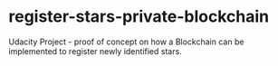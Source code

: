 # register-stars-private-blockchain
Udacity Project - proof of concept on how a Blockchain can be implemented to register newly identified stars.
